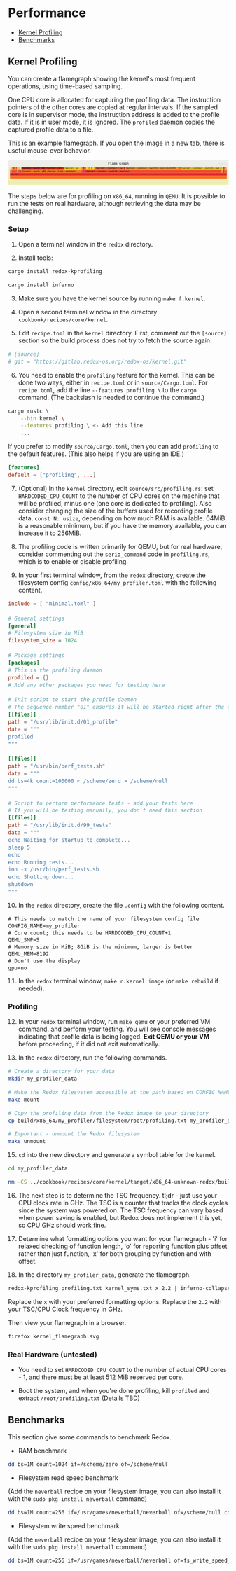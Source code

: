 # Performance

- [Kernel Profiling](#kernel-profiling)
- [Benchmarks](#benchmarks)

## Kernel Profiling

You can create a flamegraph showing the kernel's most frequent operations, using time-based sampling.

One CPU core is allocated for capturing the profiling data. The instruction pointers of the other cores are copied at regular intervals. If the sampled core is in supervisor mode, the instruction address is added to the profile data. If it is in user mode, it is ignored. The `profiled` daemon copies the captured profile data to a file.

This is an example flamegraph. If you open the image in a new tab, there is useful mouse-over behavior.

![Kernel Flamegraph](./assets/kernel_flamegraph.svg "Kernel Flamegraph")

The steps below are for profiling on `x86_64`, running in `QEMU`. It is possible to run the tests on real hardware, although retrieving the data may be challenging.

### Setup

1. Open a terminal window in the `redox` directory.

2. Install tools: 

```sh
cargo install redox-kprofiling
```
```sh
cargo install inferno
```

3. Make sure you have the kernel source by running `make f.kernel`.

4. Open a second terminal window in the directory `cookbook/recipes/core/kernel`.

5. Edit `recipe.toml` in the `kernel` directory. First, comment out the `[source]` section so the build process does not try to fetch the source again.

```toml
# [source]
# git = "https://gitlab.redox-os.org/redox-os/kernel.git"
```

6. You need to enable the `profiling` feature for the kernel. This can be done two ways, either in `recipe.toml` or in `source/Cargo.toml`. For `recipe.toml`, add the line `--features profiling \` to the `cargo` command. (The backslash is needed to continue the command.)

```sh
cargo rustc \
    --bin kernel \
    --features profiling \ <- Add this line
    ...
```

If you prefer to modify `source/Cargo.toml`, then you can add `profiling` to the default features. (This also helps if you are using an IDE.)

```toml
[features]
default = ["profiling", ...]
```

7. (Optional) In the `kernel` directory, edit `source/src/profiling.rs`: set `HARDCODED_CPU_COUNT` to the number of CPU cores on the machine that will be profiled, minus one (one core is dedicated to profiling). Also consider changing the size of the buffers used for recording profile data, `const N: usize`, depending on how much RAM is available. 64MiB is a reasonable minimum, but if you have the memory available, you can increase it to 256MiB.

8. The profiling code is written primarily for QEMU, but for real hardware, consider commenting out the `serio_command` code in `profiling.rs`, which is to enable or disable profiling.

9. In your first terminal window, from the `redox` directory, create the filesystem config `config/x86_64/my_profiler.toml` with the following content.

```toml
include = [ "minimal.toml" ]

# General settings
[general]
# Filesystem size in MiB
filesystem_size = 1024

# Package settings
[packages]
# This is the profiling daemon
profiled = {}
# Add any other packages you need for testing here

# Init script to start the profile daemon
# The sequence number "01" ensures it will be started right after the drivers
[[files]]
path = "/usr/lib/init.d/01_profile"
data = """
profiled
"""

[[files]]
path = "/usr/bin/perf_tests.sh"
data = """
dd bs=4k count=100000 < /scheme/zero > /scheme/null
"""

# Script to perform performance tests - add your tests here
# If you will be testing manually, you don't need this section
[[files]]
path = "/usr/lib/init.d/99_tests"
data = """
echo Waiting for startup to complete...
sleep 5
echo
echo Running tests...
ion -x /usr/bin/perf_tests.sh
echo Shutting down...
shutdown
"""
```

10. In the `redox` directory, create the file `.config` with the following content.

```make
# This needs to match the name of your filesystem config file
CONFIG_NAME=my_profiler
# Core count; this needs to be HARDCODED_CPU_COUNT+1
QEMU_SMP=5
# Memory size in MiB; 8GiB is the minimum, larger is better
QEMU_MEM=8192
# Don't use the display
gpu=no
```

11. In the `redox` terminal window, `make r.kernel image` (or `make rebuild` if needed).

### Profiling

12. In your `redox` terminal window, run `make qemu` or your preferred VM command, and perform your testing. You will see console messages indicating that profile data is being logged. **Exit QEMU or your VM** before proceeding, if it did not exit automatically.

14. In the `redox` directory, run the following commands.

```sh
# Create a directory for your data
mkdir my_profiler_data
```
```sh
# Make the Redox filesystem accessible at the path based on CONFIG_NAME
make mount
```
```sh
# Copy the profiling data from the Redox image to your directory
cp build/x86_64/my_profiler/filesystem/root/profiling.txt my_profiler_data
```
```sh
# Important - unmount the Redox filesystem
make unmount
```

15. `cd` into the new directory and generate a symbol table for the kernel.

```sh
cd my_profiler_data
```
```sh
nm -CS ../cookbook/recipes/core/kernel/target/x86_64-unknown-redox/build/kernel > kernel_syms.txt
```

16. The next step is to determine the TSC frequency. tl;dr - just use your CPU clock rate in GHz. The TSC is a counter that tracks the clock cycles since the system was powered on. The TSC frequency can vary based when power saving is enabled, but Redox does not implement this yet, so CPU GHz should work fine.

17. Determine what formatting options you want for your flamegraph - 'i' for relaxed checking of function length, 'o' for reporting function plus offset rather than just function, 'x' for both grouping by function and with offset.

18. In the directory `my_profiler_data`, generate the flamegraph.

```sh
redox-kprofiling profiling.txt kernel_syms.txt x 2.2 | inferno-collapse-perf | inferno-flamegraph > kernel_flamegraph.svg
```

Replace the `x` with your preferred formatting options. Replace the `2.2` with your TSC/CPU Clock frequency in GHz.

Then view your flamegraph in a browser.

```sh
firefox kernel_flamegraph.svg
```

### Real Hardware (untested)

- You need to set `HARDCODED_CPU_COUNT` to the number of actual CPU cores - 1, and there must be at least 512 MiB reserved per core.

- Boot the system, and when you're done profiling, kill `profiled` and extract `/root/profiling.txt` (Details TBD)

## Benchmarks

This section give some commands to benchmark Redox.

<!--
- CPU benchmark
TODO: port the sha256sum tool to redox
```sh
dd bs=1M count=1024 if=/scheme/zero | sha256sum
```
-->

- RAM benchmark

```sh
dd bs=1M count=1024 if=/scheme/zero of=/scheme/null
```

- Filesystem read speed benchmark

(Add the `neverball` recipe on your filesystem image, you can also install it with the `sudo pkg install neverball` command)

```sh
dd bs=1M count=256 if=/usr/games/neverball/neverball of=/scheme/null conv=fdatasync
```

- Filesystem write speed benchmark

(Add the `neverball` recipe on your filesystem image, you can also install it with the `sudo pkg install neverball` command)

```sh
dd bs=1M count=256 if=/usr/games/neverball/neverball of=fs_write_speed_bench conv=fdatasync
```
